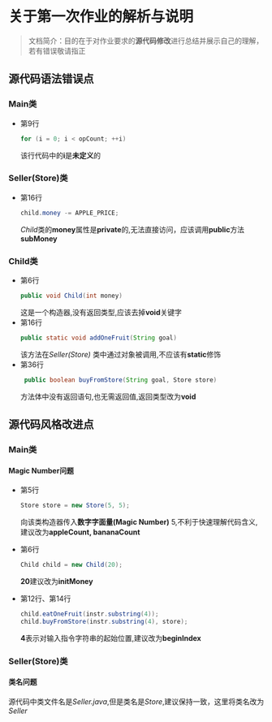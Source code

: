 # 关于第一次作业的解析与说明

> 文档简介：目的在于对作业要求的**源代码修改**进行总结并展示自己的理解，若有错误敬请指正

## 源代码语法错误点

### Main类

- 第9行
    ```java
    for (i = 0; i < opCount; ++i)
    ```
  该行代码中的**i**是**未定义**的

### Seller(Store)类

- 第16行
    ```java
    child.money -= APPLE_PRICE;
    ```
  *Child*类的**money**属性是**private**的,无法直接访问，应该调用**public**方法**subMoney**

### Child类

- 第6行
    ```java
    public void Child(int money)
    ```
  这是一个构造器,没有返回类型,应该去掉**void**关键字
- 第16行
    ```java
    public static void addOneFruit(String goal)
    ```
  该方法在*Seller(Store)* 类中通过对象被调用,不应该有**static**修饰
- 第36行
    ```java
     public boolean buyFromStore(String goal, Store store)
    ```
  方法体中没有返回语句,也无需返回值,返回类型改为**void**

## 源代码风格改进点

### Main类

#### Magic Number问题

- 第5行
    ```java
    Store store = new Store(5, 5);
    ```

  向该类构造器传入**数字字面量(Magic Number)** 5,不利于快速理解代码含义,
  建议改为**appleCount, bananaCount**

- 第6行
    ```java
    Child child = new Child(20);
    ```
  **20**建议改为**initMoney**

- 第12行、第14行
    ```java
    child.eatOneFruit(instr.substring(4));
    child.buyFromStore(instr.substring(4), store);
    ```
  **4**表示对输入指令字符串的起始位置,建议改为**beginIndex**

### Seller(Store)类

#### 类名问题

源代码中类文件名是*Seller.java*,但是类名是*Store*,建议保持一致，这里将类名改为*Seller*

